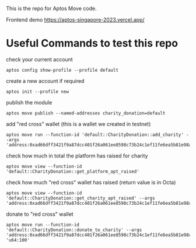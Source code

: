 This is the repo for Aptos Move code.

Frontend demo https://aptos-singapore-2023.vercel.app/

# Useful Commands to test this repo

check your current account
```
aptos config show-profile --profile default
```

create a new account if required
```
aptos init --profile new
```

publish the module
```
aptos move publish --named-addresses charity_donation=default
```

add "red cross" wallet (this is a wallet we created in testnet)
```
aptos move run --function-id 'default::CharityDonation::add_charity' --args 'address:0xad66dff3421f9a87dcc401f26a061ee8598c73b24c1ef11fe6ea5b81e98a135a'
```

check how much in total the platform has raised for charity
```
aptos move view --function-id 'default::CharityDonation::get_platform_apt_raised' 
```

check how much "red cross" wallet has raised (return value is in Octa)
```
aptos move view --function-id 'default::CharityDonation::get_charity_apt_raised' --args 'address:0xad66dff3421f9a87dcc401f26a061ee8598c73b24c1ef11fe6ea5b81e98a135a'
```

donate to "red cross" wallet
```
aptos move run --function-id 'default::CharityDonation::donate_to_charity' --args 'address:0xad66dff3421f9a87dcc401f26a061ee8598c73b24c1ef11fe6ea5b81e98a135a' 'u64:100'
```